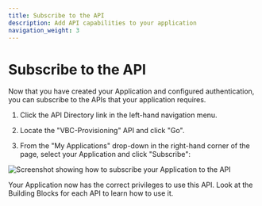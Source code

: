 ```yaml
---
title: Subscribe to the API
description: Add API capabilities to your application
navigation_weight: 3
---
```


# Subscribe to the API

Now that you have created your Application and configured authentication, you can subscribe to the APIs that your application requires.

1. Click the API Directory link in the left-hand navigation menu.

2. Locate the "VBC-Provisioning" API and click "Go".

3. From the "My Applications" drop-down in the right-hand corner of the page, select your Application and click "Subscribe":

![Screenshot showing how to subscribe your Application to the API](/assets/images/vbc/subscribe-api.png)

Your Application now has the correct privileges to use this API. Look at the Building Blocks for each API to learn how to use it.
